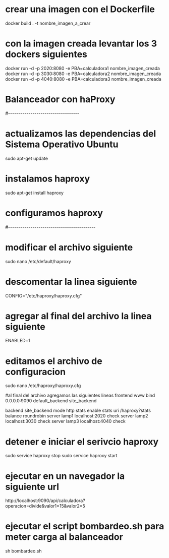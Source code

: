 # crear una imagen con el Dockerfile
docker build . -t nombre_imagen_a_crear

# con la imagen creada levantar los 3 dockers siguientes

docker run -d -p 2020:8080 -e PBA=calculadora1 nombre_imagen_creada
docker run -d -p 3030:8080 -e PBA=calculadora2 nombre_imagen_creada
docker run -d -p 4040:8080 -e PBA=calculadora3 nombre_imagen_creada

# Balanceador con haProxy
#-----------------------------------

# actualizamos las dependencias del Sistema Operativo Ubuntu
sudo apt-get update

# instalamos haproxy
sudo apt-get install haproxy

# configuramos haproxy
#-------------------------------------------

# modificar el archivo siguiente 
sudo nano /etc/default/haproxy

# descomentar la linea siguiente
CONFIG="/etc/haproxy/haproxy.cfg"

# agregar al final del archivo la linea siguiente
ENABLED=1

# editamos el archivo de configuracion
sudo nano /etc/haproxy/haproxy.cfg

#al final del archivo agregamos las siguientes lineas
frontend www
        bind 0.0.0.0:9090
        default_backend site_backend

backend site_backend
        mode http
        stats enable
        stats uri /haproxy?stats
        balance roundrobin
        server lamp1 localhost:2020 check
        server lamp2 localhost:3030 check
	server lamp3 localhost:4040 check
	
# detener e iniciar el serivcio haproxy
sudo service haproxy stop
sudo service haproxy start

# ejecutar en un navegador la siguiente url
http://localhost:9090/api/calculadora?operacion=divide&valor1=15&valor2=5

# ejecutar el script bombardeo.sh para meter carga al balanceador
sh bombardeo.sh
